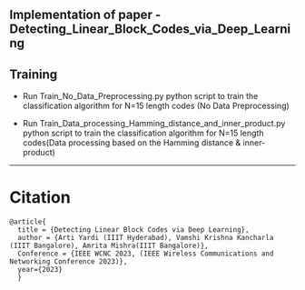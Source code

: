 ## Implementation of paper - Detecting_Linear_Block_Codes_via_Deep_Learning


## Training

+ Run  Train_No_Data_Preprocessing.py python script to train the classification algorithm for N=15 length codes (No Data Preprocessing) 

+ Run Train_Data_processing_Hamming_distance_and_inner_product.py python script to train the classification algorithm for N=15 length codes(Data processing based on the Hamming distance & inner-product)

***

# Citation
```
@article{
  title = {Detecting Linear Block Codes via Deep Learning},
  author = {Arti Yardi (IIIT Hyderabad), Vamshi Krishna Kancharla (IIIT Bangalore), Amrita Mishra(IIIT Bangalore)},
  Conference = {IEEE WCNC 2023, (IEEE Wireless Communications and Networking Conference 2023)},
  year={2023}
  }
```
